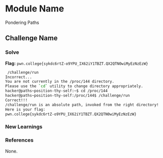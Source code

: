 # Module Name
Pondering Paths

## Challenge Name

### Solve
**Flag:** `pwn.college{sykdc6rtZ-o9YPU_IX62iY1TBZT.QX2QTN0wiMyEzNzEzW}`

```bash
 /challenge/run
Incorrect...
You are not currently in the /proc/144 directory.
Please use the `cd` utility to change directory appropriately.
hacker@paths~position-thy-self:~$ cd /proc/144
hacker@paths~position-thy-self:/proc/144$ /challenge/run
Correct!!!
/challenge/run is an absolute path, invoked from the right directory!
Here is your flag:
pwn.college{sykdc6rtZ-o9YPU_IX62iY1TBZT.QX2QTN0wiMyEzNzEzW}
```

### New Learnings


### References 
None.
